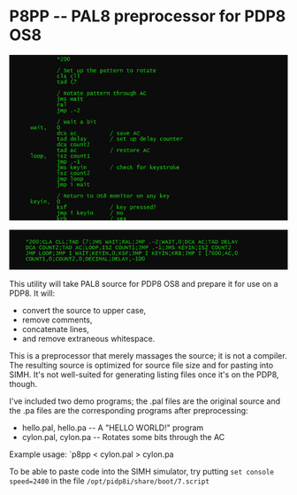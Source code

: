 
P8PP -- PAL8 preprocessor for PDP8 OS8
==========

![](images/demo1.jpg)

![](images/demo2.jpg)

This utility will take PAL8 source for PDP8 OS8 and prepare it for use on a PDP8.  It will:

* convert the source to upper case,
* remove comments,
* concatenate lines,
* and remove extraneous whitespace.

This is a preprocessor that merely massages the source; it is not a compiler.  The resulting source
is optimized for source file size and for pasting into SIMH.  It's not well-suited for generating listing
files once it's on the PDP8, though.

I've included two demo programs; the .pal files are the original source and the .pa files are
the corresponding programs after preprocessing:

* hello.pal, hello.pa -- A "HELLO WORLD!" program
* cylon.pal, cylon.pa -- Rotates some bits through the AC

Example usage: `p8pp < cylon.pal > cylon.pa

To be able to paste code into the SIMH simulator, try putting `set console speed=2400`
in the file `/opt/pidp8i/share/boot/7.script`
